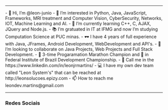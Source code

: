 <hr>
- 👋 Hi, I’m @leon-junio
- 👀 I’m interested in Python, Java, JavaScript, Frameworks, MRI treatment and Computer Vision, CyberSecurity, Networks, IOT, Machine Learning and AI.
- 🌱 I’m currently learning C++, C, AJAX, JQuery and Node.js.
- 📚 I’m gratuated in IT at IFMG and now I’m studying Computation Science at PUC minas.
- 🕶  I have 4 years of full experience with Java, JFrames, Android Development, WebDevelopment and API's.
- 💞️ I’m looking to collaborate on Java Projects, Web Projects and Full Stack Development.
- 🏅 3-time Progaramation Marathon Champion and 🥉 in Federal Institute of Brazil Development Championship.
- 🧰 Call me in the https://www.linkedin.com/in/leonjrmartins/
- 💻 I have my own dev team called "Leon System's" that can be reached at http://leonsolucoes.epizy.com
- 📫 How to reach me leondev.martins@gmail.com
<hr>
<h3>Redes Sociais</h3>
<a href="http://instagram.com/leonjrmartins" target="_blank"><i class="fab fa-instagram fa-2x"></i></a>
<a href="http://facebook.com/leonjrmartins" target="_blank"><i class="fab fa-facebook-square fa-2x fa-sm"></i></a>
<a href="http://twitter.com/leonjrmartins" target="_blank"><i class="fab fa-twitter fa-2x fa-sm"></i></a>
<a href="https://www.linkedin.com/in/leonjrmartins/" target="_blank"><i class="fab fa-linkedin fa-2x fa-sm"></i></a>
<a href="https://github.com/leon-junio" target="_blank"><i class="fab fa-github fa-2x fa-sm"></i></a>
<a href="https://www.youtube.com/channel/UCjLj-ZZKSv5Fd05AzSVajiw" target="_blank"><i class="fab fa-youtube fa-2x fa-sm"></i></a>
